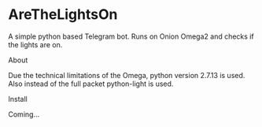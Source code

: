 # AreTheLightsOn
A simple python based Telegram bot. Runs on Onion Omega2 and checks if the lights are on.

About

Due the technical limitations of the Omega, python version 2.7.13 is used. Also instead of the full packet python-light is used.

Install

Coming...

